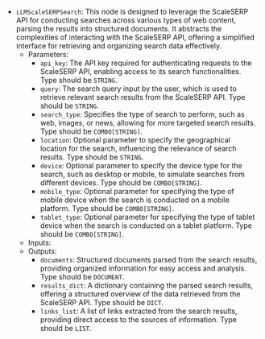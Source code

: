 - `LLMScaleSERPSearch`: This node is designed to leverage the ScaleSERP API for conducting searches across various types of web content, parsing the results into structured documents. It abstracts the complexities of interacting with the ScaleSERP API, offering a simplified interface for retrieving and organizing search data effectively.
    - Parameters:
        - `api_key`: The API key required for authenticating requests to the ScaleSERP API, enabling access to its search functionalities. Type should be `STRING`.
        - `query`: The search query input by the user, which is used to retrieve relevant search results from the ScaleSERP API. Type should be `STRING`.
        - `search_type`: Specifies the type of search to perform, such as web, images, or news, allowing for more targeted search results. Type should be `COMBO[STRING]`.
        - `location`: Optional parameter to specify the geographical location for the search, influencing the relevance of search results. Type should be `STRING`.
        - `device`: Optional parameter to specify the device type for the search, such as desktop or mobile, to simulate searches from different devices. Type should be `COMBO[STRING]`.
        - `mobile_type`: Optional parameter for specifying the type of mobile device when the search is conducted on a mobile platform. Type should be `COMBO[STRING]`.
        - `tablet_type`: Optional parameter for specifying the type of tablet device when the search is conducted on a tablet platform. Type should be `COMBO[STRING]`.
    - Inputs:
    - Outputs:
        - `documents`: Structured documents parsed from the search results, providing organized information for easy access and analysis. Type should be `DOCUMENT`.
        - `results_dict`: A dictionary containing the parsed search results, offering a structured overview of the data retrieved from the ScaleSERP API. Type should be `DICT`.
        - `links_list`: A list of links extracted from the search results, providing direct access to the sources of information. Type should be `LIST`.
